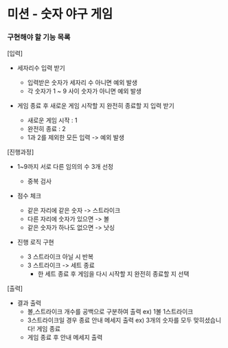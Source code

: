 # 미션 - 숫자 야구 게임

### 구현해야 할 기능 목록

[입력]
- 세자리수 입력 받기
  - 입력받은 숫자가 세자리 수 아니면 예외 발생
  - 각 숫자가 1 ~ 9 사이 숫자가 아니면 예외 발생

- 게임 종료 후 새로운 게임 시작할 지 완전히 종료할 지 입력 받기
  - 새로운 게임 시작 : 1
  - 완전히 종료 : 2
  - 1과 2를 제외한 모든 입력 -> 예외 발생

[진행과정]
- 1~9까지 서로 다른 임의의 수 3개 선정
  - 중복 검사

- 점수 체크
  - 같은 자리에 같은 숫자 -> 스트라이크
  - 다른 자리에 숫자가 있으면 -> 볼
  - 같은 숫자가 하나도 없으면 -> 낫싱

- 진행 로직 구현
  - 3 스트라이크 아닐 시 반복
  - 3 스트라이크 -> 세트 종료
    - 한 세트 종료 후 게임을 다시 시작할 지 완전히 종료할 지 선택

[출력]
- 결과 출력
  - 볼,스트라이크 개수를 공백으로 구분하여 출력 ex) 1볼 1스트라이크
  - 3스트라이크일 경우 종료 안내 메세지 출력 ex) 3개의 숫자를 모두 맞히셨습니다! 게임 종료
  - 게임 종료 후 안내 메세지 출력

